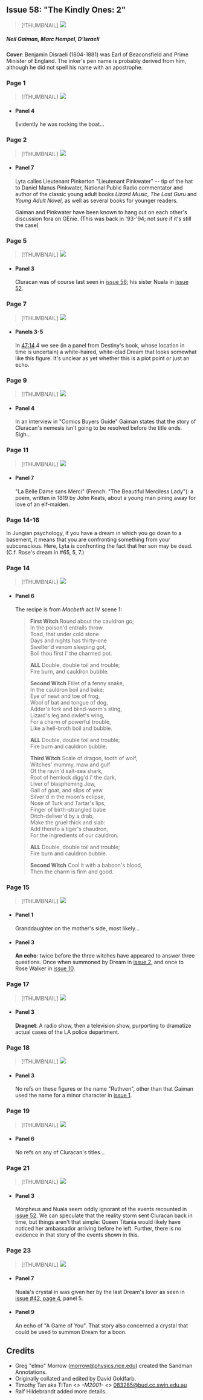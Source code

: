 ## Issue 58: "The Kindly Ones: 2"

> [!THUMBNAIL] ![](thumbnails/sandman.58/page00.jpg)

##### Neil Gaiman, Marc Hempel, D'Israeli

**Cover**: Benjamin Disraeli (1804-1881) was Earl of Beaconsfield and Prime Minister of England. The inker's pen name is probably derived from him, although he did not spell his name with an apostrophe.

### Page 1

> [!THUMBNAIL] ![](thumbnails/sandman.58/page01.jpg)

- #### Panel 4

  Evidently he was rocking the boat...

### Page 2

> [!THUMBNAIL] ![](thumbnails/sandman.58/page02.jpg)

- #### Panel 7

  Lyta calles Lieutenant Pinkerton "Lieutenant Pinkwater" -- tip of the hat to Daniel Manus Pinkwater, National Public Radio commentator and author of the classic young adult books _Lizard Music_, _The Last Guru_ and _Young Adult Novel_, as well as several books for younger readers.

  Gaiman and Pinkwater have been known to hang out on each other's discussion fora on GEnie. (This was back in '93-'94; not sure if it's still the case)

### Page 5

> [!THUMBNAIL] ![](thumbnails/sandman.58/page05.jpg)

- #### Panel 3

  Cluracan was of course last seen in [issue 56](sandman.56.md); his sister Nuala in [issue 52](sandman.52.md).

### Page 7

> [!THUMBNAIL] ![](thumbnails/sandman.58/page07.jpg)

- #### Panels 3-5

  In [47:14](sandman.47.md#page-14).4 we see (in a panel from Destiny's book, whose location in time is uncertain) a white-haired, white-clad Dream that looks somewhat like this figure. It's unclear as yet whether this is a plot point or just an echo.

### Page 9

> [!THUMBNAIL] ![](thumbnails/sandman.58/page09.jpg)

- #### Panel 4

  In an interview in "Comics Buyers Guide" Gaiman states that the story of Cluracan's nemesis isn't going to be resolved before the title ends. Sigh...

### Page 11

> [!THUMBNAIL] ![](thumbnails/sandman.58/page11.jpg)

- #### Panel 7

  "La Belle Dame sans Merci" (French: "The Beautiful Merciless Lady"): a poem, written in 1819 by John Keats, about a young man pining away for love of an elf-maiden.

### Page 14-16

In Jungian psychology, if you have a dream in which you go down to a basement, it means that you are confronting something from your subconscious. Here, Lyta is confronting the fact that her son may be dead. (C.f. Rose's dream in #65, 5, 7.)

### Page 14

> [!THUMBNAIL] ![](thumbnails/sandman.58/page14.jpg)

- #### Panel 6

  The recipe is from _Macbeth_ act IV scene 1:

  > **First Witch** Round about the cauldron go;<br/>
  > In the poison'd entrails throw.<br/>
  > Toad, that under cold stone<br/>
  > Days and nights has thirty-one<br/>
  > Swelter'd venom sleeping got,<br/>
  > Boil thou first i' the charmed pot.<br/>
  >
  > **ALL** Double, double toil and trouble;<br/>
  > Fire burn, and cauldron bubble.<br/>
  >
  > **Second Witch** Fillet of a fenny snake,<br/>
  > In the cauldron boil and bake;<br/>
  > Eye of newt and toe of frog,<br/>
  > Wool of bat and tongue of dog,<br/>
  > Adder's fork and blind-worm's sting,<br/>
  > Lizard's leg and owlet's wing,<br/>
  > For a charm of powerful trouble,<br/>
  > Like a hell-broth boil and bubble.<br/>
  >
  > **ALL** Double, double toil and trouble;<br/>
  > Fire burn and cauldron bubble.<br/>
  >
  > **Third Witch** Scale of dragon, tooth of wolf,<br/>
  > Witches' mummy, maw and gulf<br/>
  > Of the ravin'd salt-sea shark,<br/>
  > Root of hemlock digg'd i' the dark,<br/>
  > Liver of blaspheming Jew,<br/>
  > Gall of goat, and slips of yew<br/>
  > Silver'd in the moon's eclipse,<br/>
  > Nose of Turk and Tartar's lips,<br/>
  > Finger of birth-strangled babe<br/>
  > Ditch-deliver'd by a drab,<br/>
  > Make the gruel thick and slab:<br/>
  > Add thereto a tiger's chaudron,<br/>
  > For the ingredients of our cauldron.<br/>
  >
  > **ALL** Double, double toil and trouble;<br/>
  > Fire burn and cauldron bubble.<br/>
  >
  > **Second Witch** Cool it with a baboon's blood,<br/>
  > Then the charm is firm and good.

### Page 15

> [!THUMBNAIL] ![](thumbnails/sandman.58/page15.jpg)

- #### Panel 1

  Granddaughter on the mother's side, most likely...

- #### Panel 3

  **An echo**: twice before the three witches have appeared to answer three questions. Once when summoned by Dream in [issue 2](sandman.02.md), and once to Rose Walker in [issue 10](sandman.10.md).

### Page 17

> [!THUMBNAIL] ![](thumbnails/sandman.58/page17.jpg)

- #### Panel 3

  **Dragnet**: A radio show, then a television show, purporting to dramatize actual cases of the LA police department.

### Page 18

> [!THUMBNAIL] ![](thumbnails/sandman.58/page18.jpg)

- #### Panel 3

  No refs on these figures or the name "Ruthven", other than that Gaiman used the name for a minor character in [issue 1](sandman.01.md).

### Page 19

> [!THUMBNAIL] ![](thumbnails/sandman.58/page19.jpg)

- #### Panel 6

  No refs on any of Cluracan's titles...

### Page 21

> [!THUMBNAIL] ![](thumbnails/sandman.58/page21.jpg)

- #### Panel 3

  Morpheus and Nuala seem oddly ignorant of the events recounted in [issue 52](sandman.52.md). We can speculate that the reality storm sent Cluracan back in time, but things aren't that simple: Queen Titania would likely have noticed her ambassador arriving before he left. Further, there is no evidence in that story of the events shown in this.

### Page 23

> [!THUMBNAIL] ![](thumbnails/sandman.58/page23.jpg)

- #### Panel 7

  Nuala's crystal in was given her by the last Dream's lover as seen in [issue #42, page 4](sandman.42.md#page-4), panel 5.

- #### Panel 9

  An echo of "A Game of You". That story also concerned a crystal that could be used to summon Dream for a boon.

## Credits

- Greg "elmo" Morrow (morrow@physics.rice.edu) created the Sandman Annotations.
- Originally collated and edited by David Goldfarb.
- Timothy Tan aka TiTan <_> -M2001- <_> 083285@bud.cc.swin.edu.au
- Ralf Hildebrandt added more details.
